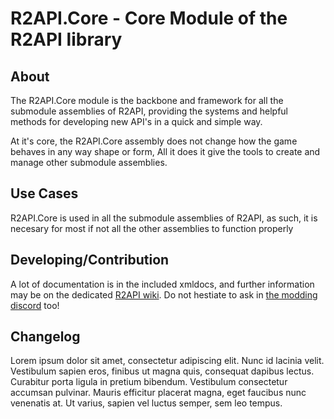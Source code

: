 # R2API.Core - Core Module of the R2API library

## About

The R2API.Core module is the backbone and framework for all the submodule assemblies of R2API, providing the systems and helpful methods for developing new API's in a quick and simple way.

At it's core, the R2API.Core assembly does not change how the game behaves in any way shape or form, All it does it give the tools to create and manage other submodule assemblies.

## Use Cases

R2API.Core is used in all the submodule assemblies of R2API, as such, it is necesary for most if not all the other assemblies to function properly

## Developing/Contribution

A lot of documentation is in the included xmldocs, and further information may be on the dedicated [R2API wiki](https://github.com/risk-of-thunder/R2API/wiki). Do not hestiate to ask in [the modding discord](https://discord.gg/5MbXZvd) too!

## Changelog

Lorem ipsum dolor sit amet, consectetur adipiscing elit. Nunc id lacinia velit. Vestibulum sapien eros, finibus ut magna quis, consequat dapibus lectus. Curabitur porta ligula in pretium bibendum. Vestibulum consectetur accumsan pulvinar. Mauris efficitur placerat magna, eget faucibus nunc venenatis at. Ut varius, sapien vel luctus semper, sem leo tempus.